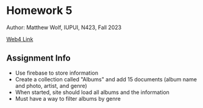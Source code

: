 # Homework 5

Author: Matthew Wolf, IUPUI, N423, Fall 2023

[Web4 Link](https://n423-wolfmi.github.io/homework5/dist)

## Assignment Info
* Use firebase to store information
* Create a collection called "Albums" and add 15 documents (album name and photo, artist, and genre)
* When started, site should load all albums and the information 
* Must have a way to filter albums by genre
